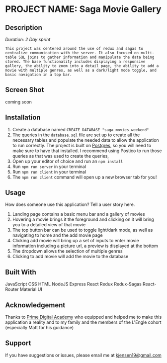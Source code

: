 
# PROJECT NAME: Saga Movie Gallery

## Description

_Duration: 2 Day sprint_

    This project was centered around the use of redux and sagas to centralize communication with the server. It also focused on multi-table SQL joins to gather information and manipulate the data being stored. The base functionality includes displaying a responsive gallery, the ability to zoom into a detail page, the ability to add a movie with multiple genres, as well as a dark/light mode toggle, and basic navigation in a top bar.  

## Screen Shot

coming soon


## Installation



1. Create a database named `CREATE DATABASE "saga_movies_weekend"`
2. The queries in the `database.sql` file are set up to create all the necessary tables and populate the needed data to allow the application to run correctly. The project is built on [Postgres](https://www.postgresql.org/download/), so you will need to make sure to have that installed. I recommend using Postico to run those queries as that was used to create the queries, 
3. Open up your editor of choice and run an `npm install`
4. Run `npm run server` in your terminal
5. Run `npm run client` in your terminal
6. The `npm run client` command will open up a new browser tab for you!

## Usage
How does someone use this application? Tell a user story here.

1. Landing page contains a basic menu bar and a gallery of movies
2. Hovering a movie brings it the foreground and clicking on it will bring you to a detailed view of that movie
3. The top button bar can be used to toggle light/dark mode, as well as navigating to home and the add movie page
4. Clicking add movie will bring up a set of inputs to enter movie information including a picture url, a preview is displayed at the bottom
5. The dropdown allows the selection of multiple genres
6. Clicking to add movie will add the movie to the database


## Built With
JavaScript
CSS
HTML
NodeJS
Express
React
Redux
Redux-Sagas
React-Router
Material UI


## Acknowledgement
Thanks to [Prime Digital Academy](www.primeacademy.io) who equipped and helped me to make this application a reality and to my family and the members of the L'Engle cohort (especially Matt for his guidance)

## Support
If you have suggestions or issues, please email me at [kjensen19@gmail.com](www.google.com)
